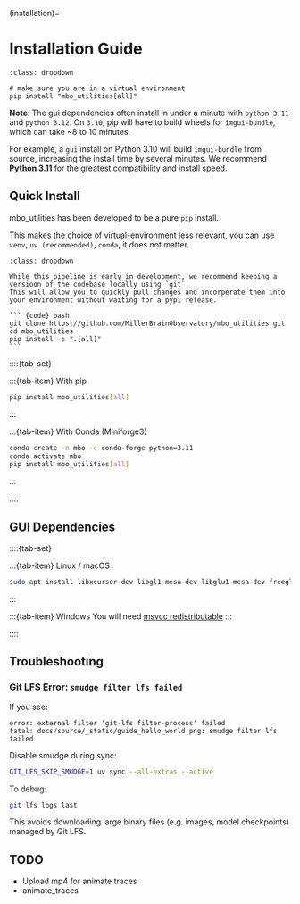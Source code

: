 (installation)=
# Installation Guide

```{admonition} TLDR
:class: dropdown

# make sure you are in a virtual environment
pip install "mbo_utilities[all]"
```

**Note**: The gui dependencies often install in under a minute with `python 3.11` and `python 3.12`. On `3.10`, pip will have to build wheels for `imgui-bundle`, which can take ~8 to 10 minutes.

For example, a `gui` install on Python 3.10 will build `imgui-bundle` from source, increasing the install time by several minutes. We recommend **Python 3.11** for the greatest compatibility and install speed.

## Quick Install

mbo_utilities has been developed to be a pure `pip` install.

This makes the choice of virtual-environment less relevant, you can use `venv`, `uv (recommended)`, `conda`, it does not matter.

`````` {tip}
:class: dropdown

While this pipeline is early in development, we recommend keeping a versioon of the codebase locally using `git`. 
This will allow you to quickly pull changes and incorperate them into your environment without waiting for a pypi release.

``` {code} bash
git clone https://github.com/MillerBrainObservatory/mbo_utilities.git
cd mbo_utilities
pip install -e ".[all]"
```
``````

::::{tab-set}

:::{tab-item} With pip
```bash
pip install mbo_utilities[all]
```
:::

:::{tab-item} With Conda (Miniforge3)
```bash
conda create -n mbo -c conda-forge python=3.11
conda activate mbo
pip install mbo_utilities[all]
```
:::

::::

## GUI Dependencies

::::{tab-set}

:::{tab-item} Linux / macOS
```bash
sudo apt install libxcursor-dev libgl1-mesa-dev libglu1-mesa-dev freeglut3-dev
```
:::

:::{tab-item} Windows
You will need [msvcc redistributable](https://learn.microsoft.com/en-us/cpp/windows/latest-supported-vc-redist?view=msvc-170#visual-studio-2015-2017-2019-and-2022)
:::

::::

## Troubleshooting

### Git LFS Error: `smudge filter lfs failed`

If you see:
```
error: external filter 'git-lfs filter-process' failed
fatal: docs/source/_static/guide_hello_world.png: smudge filter lfs failed
```

Disable smudge during sync:

```bash
GIT_LFS_SKIP_SMUDGE=1 uv sync --all-extras --active
```

To debug:
```bash
git lfs logs last
```

This avoids downloading large binary files (e.g. images, model checkpoints) managed by Git LFS.

## TODO

- Upload mp4 for animate traces
- animate_traces
